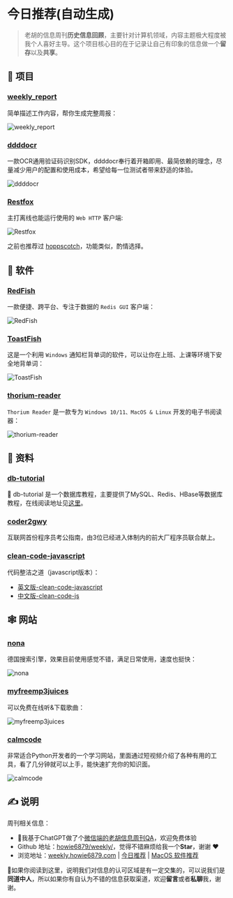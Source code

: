 # 今日推荐(自动生成)

> 老胡的信息周刊**历史信息回顾**，主要针对计算机领域，内容主题极大程度被我个人喜好主导。这个项目核心目的在于记录让自己有印象的信息做一个**留存**以及**共享**。


## 🎯 项目 

### [weekly_report](https://github.com/guaguaguaxia/weekly_report)

简单描述工作内容，帮你生成完整周报：

![weekly_report](https://images-1252557999.file.myqcloud.com/uPic/weekly_report.jpeg) 

### [ddddocr](https://github.com/sml2h3/ddddocr)

一款OCR通用验证码识别SDK，ddddocr奉行着开箱即用、最简依赖的理念，尽量减少用户的配置和使用成本，希望给每一位测试者带来舒适的体验。

![ddddocr](https://images-1252557999.file.myqcloud.com/uPic/IcmLFK.png) 

### [Restfox](https://github.com/flawiddsouza/Restfox)

主打离线也能运行使用的 `Web HTTP` 客户端:

![Restfox](https://images-1252557999.file.myqcloud.com/uPic/Restfox.png)

之前也推荐过 [hoppscotch](https://weekly.howie6879.com/2021/10-11~10-17.%E6%88%91%E7%9A%84%E5%91%A8%E5%88%8A%EF%BC%88%E7%AC%AC009%E6%9C%9F%EF%BC%89.html?h=post#hoppscotch)，功能类似，酌情选择。 

## 🤖 软件 

### [RedFish](https://github.com/Kuari/RedFish)

一款便捷、跨平台、专注于数据的 `Redis GUI` 客户端：

![RedFish](https://images-1252557999.file.myqcloud.com/uPic/RedFish.png) 

### [ToastFish](https://github.com/Uahh/ToastFish)

这是一个利用 `Windows` 通知栏背单词的软件，可以让你在上班、上课等环境下安全地背单词：

![ToastFish](https://images-1252557999.file.myqcloud.com/uPic/ToastFish.gif) 

### [thorium-reader](https://github.com/edrlab/thorium-reader)

`Thorium Reader` 是一款专为 `Windows 10/11、MacOS & Linux` 开发的电子书阅读器：

![thorium-reader](https://images-1252557999.file.myqcloud.com/uPic/thorium-reader.png) 

## 👀 资料 

### [db-tutorial](https://github.com/dunwu/db-tutorial)

💾 db-tutorial 是一个数据库教程，主要提供了MySQL、Redis、HBase等数据库教程，在线阅读地址见[这里](https://dunwu.github.io/db-tutorial/)。 

### [coder2gwy](https://github.com/coder2gwy/coder2gwy)

互联网首份程序员考公指南，由3位已经进入体制内的前大厂程序员联合献上。 

### [clean-code-javascript](https://github.com/ryanmcdermott/clean-code-javascript)

代码整洁之道（javascript版本）：

- [英文版-clean-code-javascript](https://github.com/ryanmcdermott/clean-code-javascript)
- [中文版-clean-code-js](https://github.com/alivebao/clean-code-js) 

## 🕸 网站 

### [nona](https://www.nona.de/)

德国搜索引擎，效果目前使用感觉不错，满足日常使用，速度也挺快：

![nona](https://images-1252557999.file.myqcloud.com/uPic/1nN2lu.png) 

### [myfreemp3juices](https://myfreemp3juices.cc/)

可以免费在线听&下载歌曲：

![myfreemp3juices](https://images-1252557999.file.myqcloud.com/uPic/myfreemp3juices.jpg) 

### [calmcode](https://calmcode.io/)

非常适合Python开发者的一个学习网站，里面通过短视频介绍了各种有用的工具，看了几分钟就可以上手，能快速扩充你的知识面。

![calmcode](https://images-1252557999.file.myqcloud.com/uPic/xjvt2J.png) 

## ✍️ 说明

周刊相关信息：

- 🥳我基于ChatGPT做了个[微信端的老胡信息周刊QA](https://mp.weixin.qq.com/s/3ohE-rm6kryC07parr29bQ)，欢迎免费体验
- Github 地址：[howie6879/weekly/](https://github.com/howie6879/weekly/)，觉得不错麻烦给我一个**Star**，谢谢 ❤️
- 浏览地址：[weekly.howie6879.com](https://weekly.howie6879.com) | [今日推荐](https://weekly.howie6879.com/recommend/index.html) | [MacOS 软件推荐](https://weekly.howie6879.com/soft/mac.html)

🙌如果你阅读到这里，说明我们对信息的认可区域是有一定交集的，可以说我们是**同道中人**，所以如果你有自认为不错的信息获取渠道，欢迎**留言**或者**私聊**我，谢谢。

